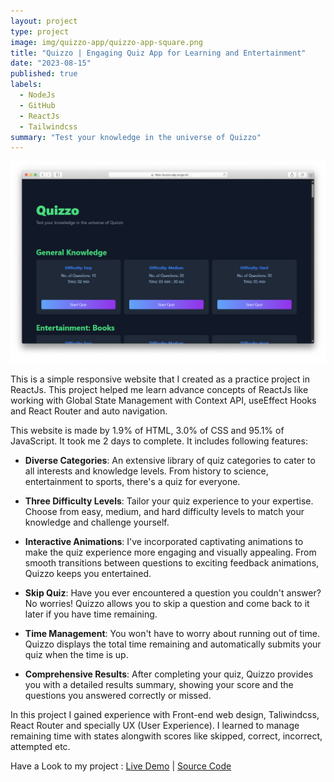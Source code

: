 ```yaml
---
layout: project
type: project
image: img/quizzo-app/quizzo-app-square.png
title: "Quizzo | Engaging Quiz App for Learning and Entertainment"
date: "2023-08-15"
published: true
labels:
  - NodeJs
  - GitHub
  - ReactJs
  - Tailwindcss
summary: "Test your knowledge in the universe of Quizzo"
---
```


<img class="img-fluid" src="../img/quizzo-app/quizzo-app-home-page.png">

This is a simple responsive website that I created as a practice project in ReactJs. This project helped me learn advance concepts of ReactJs like working with Global State Management with Context API, useEffect Hooks and React Router and auto navigation.

This website is made by 1.9% of HTML, 3.0% of CSS and 95.1% of JavaScript. It took me 2 days to complete. It includes following features:

- **Diverse Categories**: An extensive library of quiz categories to cater to all interests and knowledge levels. From history to science, entertainment to sports, there's a quiz for everyone.

- **Three Difficulty Levels**: Tailor your quiz experience to your expertise. Choose from easy, medium, and hard difficulty levels to match your knowledge and challenge yourself.

- **Interactive Animations**: I've incorporated captivating animations to make the quiz experience more engaging and visually appealing. From smooth transitions between questions to exciting feedback animations, Quizzo keeps you entertained.

- **Skip Quiz**: Have you ever encountered a question you couldn't answer? No worries! Quizzo allows you to skip a question and come back to it later if you have time remaining.

- **Time Management**: You won't have to worry about running out of time. Quizzo displays the total time remaining and automatically submits your quiz when the time is up.

- **Comprehensive Results**: After completing your quiz, Quizzo provides you with a detailed results summary, showing your score and the questions you answered correctly or missed.

In this project I gained experience with Front-end web design, Taliwindcss, React Router and specially UX (User Experience). I learned to manage remaining time with states alongwith scores like skipped, correct, incorrect, attempted etc.

Have a Look to my project : <a href="https://quizzo-app.surge.sh/">Live Demo</a>&nbsp;|&nbsp;<a href="https://github.com/m-naeem66622/quizzo-app">Source Code</a>
